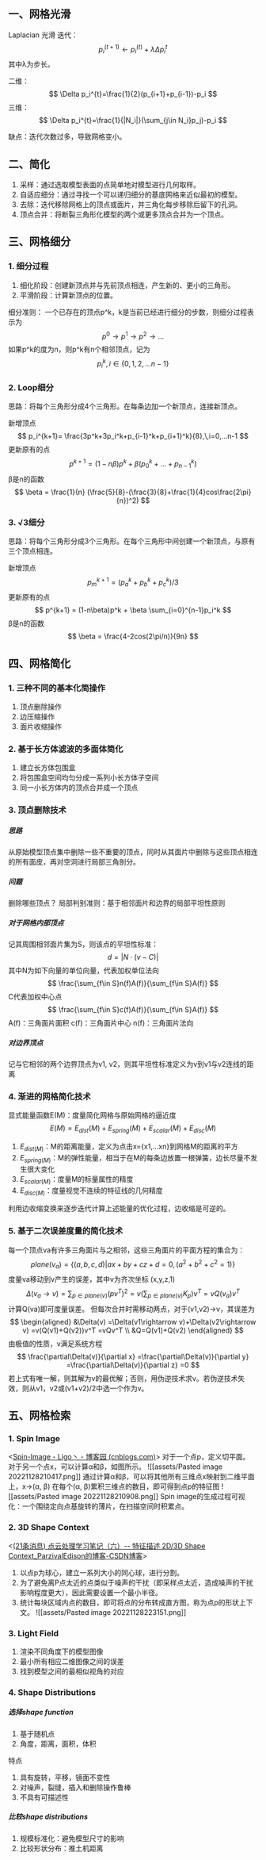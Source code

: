 ## 一、网格光滑
Laplacian 光滑
迭代：
$$
p_i^{(t+1)} \leftarrow p_i^{(t)}+\lambda\Delta p_i^{t}
$$
其中λ为步长。

二维：
$$
\Delta p_i^{t}=\frac{1}{2}(p_{i+1}+p_{i-1})-p_i
$$
三维：
$$
\Delta p_i^{t}=\frac{1}{|N_i|}(\sum_{j\in N_i}p_j)-p_i
$$

缺点：迭代次数过多，导致网格变小。

## 二、简化
1. 采样：通过选取模型表面的点简单地对模型进行几何取样。
2. 自适应细分：通过寻找一个可以递归细分的基底网格来近似最初的模型。
3. 去除：迭代移除网格上的顶点或面片，并三角化每步移除后留下的孔洞。
4. 顶点合并：将断裂三角形化模型的两个或更多顶点合并为一个顶点。

## 三、网格细分
### 1. 细分过程
1. 细化阶段：创建新顶点并与先前顶点相连，产生新的、更小的三角形。
2. 平滑阶段：计算新顶点的位置。

细分准则：
一个已存在的顶点p^k，k是当前已经进行细分的步数，则细分过程表示为
$$
p^0 \rightarrow p^1 \rightarrow p^2 \rightarrow ...
$$
如果p^k的度为n，则p^k有n个相邻顶点，记为
$$
p_i^k, \,i\in\{0,1,2,...n-1\}
$$

### 2. Loop细分
思路：将每个三角形分成4个三角形。在每条边加一个新顶点，连接新顶点。

新增顶点
$$
p_i^{k+1}= \frac{3p^k+3p_i^k+p_{i-1}^k+p_{i+1}^k}{8},\,i=0,...n-1
$$
更新原有的点
$$
p^{k+1}=(1-n\beta)p^k+\beta(p_0^k+...+p_{n-1}^k)
$$
β是n的函数
$$
\beta = \frac{1}{n} (\frac{5}{8}-(\frac{3}{8}+\frac{1}{4}cos\frac{2\pi}{n})^2)
$$

### 3. √3细分
思路：将每个三角形分成3个三角形。在每个三角形中间创建一个新顶点，与原有三个顶点相连。

新增顶点
$$
p_m^{k+1}=(p_a^k+p_b^k+p_c^k)/3
$$
更新原有的点
$$
p^{k+1} = (1-n\beta)p^k + \beta \sum_{i=0}^{n-1}p_i^k
$$
β是n的函数
$$
\beta = \frac{4-2cos(2\pi/n)}{9n}
$$

## 四、网格简化
### 1. 三种不同的基本化简操作
1. 顶点删除操作
2. 边压缩操作
3. 面片收缩操作

### 2. 基于长方体滤波的多面体简化
1. 建立长方体包围盒
2. 将包围盒空间均匀分成一系列小长方体子空间
3. 同一小长方体内的顶点合并成一个顶点

### 3. 顶点删除技术
##### 思路
从原始模型顶点集中删除一些不重要的顶点，同时从其面片中删除与这些顶点相连的所有面皮，再对空洞进行局部三角剖分。

##### 问题
删除哪些顶点？
局部判别准则：基于相邻面片和边界的局部平坦性原则

##### 对于网格内部顶点
记其周围相邻面片集为S，则该点的平坦性标准：
$$
d = |N\cdot (v-C)|
$$
其中N为如下向量的单位向量，代表加权单位法向
$$
\frac{\sum_{f\in S}n(f)A(f)}{\sum_{f\in S}A(f)}
$$
C代表加权中心点
$$
\frac{\sum_{f\in S}c(f)A(f)}{\sum_{f\in S}A(f)}
$$
A(f)：三角面片面积  c(f)：三角面片中心  n(f)：三角面片法向

##### 对边界顶点
记与它相邻的两个边界顶点为v1, v2，则其平坦性标准定义为v到v1与v2连线的距离

### 4. 渐进的网格简化技术
显式能量函数E(M)：度量简化网格与原始网格的逼近度
$$
E(M)=E_{dist}(M)+E_{spring}(M)+E_{scalar}(M)+E_{disc}(M)
$$
1. $E_{dist(M)}$：M的距离能量，定义为点击x={x1,...xn}到网格M的距离的平方
2. $E_{spring(M)}$：M的弹性能量，相当于在M的每条边放置一根弹簧，边长尽量不发生很大变化
3. $E_{scalar(M)}$：度量M的标量属性的精度
4. $E_{disc(M)}$：度量视觉不连续的特征线的几何精度

利用边收缩变换来逐步迭代计算上述能量的优化过程，边收缩是可逆的。

### 5. 基于二次误差度量的简化技术
每一个顶点va有许多三角面片与之相邻，这些三角面片的平面方程的集合为：
$$
plane(v_a)=\{(a,b,c,d)|ax+by+cz+d=0,\,(a^2+b^2+c^2=1)\}
$$
度量va移动到v产生的误差，其中v为齐次坐标 (x,y,z,1)
$$
\Delta(v_a\rightarrow v)
=\sum_{p\in plane(v)} (pv^T)^2
=v (\sum_{p\in plane(v)} K_p) v^T
=v Q(v_a) v^T
$$
计算Q(va)即可度量误差。
但每次合并时需移动两点，对于(v1,v2)->v，其误差为
$$
\begin{aligned}
&\Delta(v)
=\Delta(v1\rightarrow v)+\Delta(v2\rightarrow v)
=v(Q(v1)+Q(v2))v^T
=vQv^T \\
&Q=Q(v1)+Q(v2)
\end{aligned}
$$
由极值的性质，v满足系统方程
$$
\frac{\partial\Delta(v)}{\partial x}
=\frac{\partial\Delta(v)}{\partial y}
=\frac{\partial\Delta(v)}{\partial z}
=0
$$
若上式有唯一解，则其解为v的最优解；否则，用伪逆技术求v。若伪逆技术失效，则从v1，v2或(v1+v2)/2中选一个作为v。

## 五、网格检索
### 1. Spin Image
<[Spin-Image - Ligo丶 - 博客园 (cnblogs.com)](https://www.cnblogs.com/Ligo-Z/p/16325186.html)>
对于一个点p，定义切平面。
对于另一个点x，可以计算α和β，如图所示。
![[assets/Pasted image 20221128210417.png]]
通过计算α和β，可以将其他所有三维点x映射到二维平面上，x->(α, β)
在每个(α, β)累积三维点的数目，即可得到点p的特征图
![[assets/Pasted image 20221128210908.png]]
Spin image的生成过程可视化：一个围绕定向点基旋转的薄片，在扫描空间时积累点。


### 2. 3D Shape Context
<[(21条消息) 点云处理学习笔记（六）-- 特征描述 2D/3D Shape Context_ParzivalEdison的博客-CSDN博客](https://blog.csdn.net/qq_45006390/article/details/118379570)>
1. 以点p为球心，建立一系列大小的同心球，进行分割。
2. 为了避免离P点太近的点类似于噪声的干扰（即采样点太近，造成噪声的干扰影响程度更大），因此需要设置一个最小半径。
3. 统计每块区域内点的数目，即可将点的分布转成直方图，称为点p的形状上下文。
![[assets/Pasted image 20221128223151.png]]

### 3. Light Field
1. 渲染不同角度下的模型图像
2. 最小所有相应二维图像之间的误差
3. 找到模型之间的最相似视角的对应

### 4. Shape Distributions
##### 选择shape function
1. 基于随机点
2. 角度，距离，面积，体积

特点
1. 具有旋转，平移，镜面不变性
2. 对噪声，裂缝，插入和删除操作鲁棒
3. 不具有可描述性

##### 比较shape distributions
1. 规模标准化：避免模型尺寸的影响
2. 比较形状分布：推土机距离